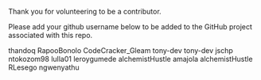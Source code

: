 Thank you for volunteering to be a contributor.

Please add your github username below to be added to the GitHub project associated with this repo.

thandoq
RapooBonolo
CodeCracker_Gleam
tony-dev
tony-dev
jschp
ntokozom98
lulla01
leroygumede
alchemistHustle
amajola
alchemistHustle
RLesego
ngwenyathu
